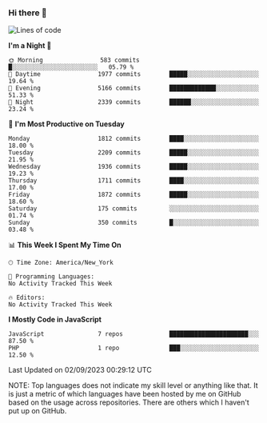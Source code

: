 ### Hi there 👋

<!--
**LynxJinxxy/LynxJinxxy** is a ✨ _special_ ✨ repository because its `README.md` (this file) appears on your GitHub profile.

Here are some ideas to get you started:

- 🔭 I’m currently working on ...
- 🌱 I’m currently learning ...
- 👯 I’m looking to collaborate on ...
- 🤔 I’m looking for help with ...
- 💬 Ask me about ...
- 📫 How to reach me: ...
- 😄 Pronouns: ...
- ⚡ Fun fact: ...
-->

<!--START_SECTION:waka-->
![Lines of code](https://img.shields.io/badge/From%20Hello%20World%20I%27ve%20Written-18.6%20million%20lines%20of%20code-blue)

**I'm a Night 🦉** 

```text
🌞 Morning                583 commits         █░░░░░░░░░░░░░░░░░░░░░░░░   05.79 % 
🌆 Daytime                1977 commits        █████░░░░░░░░░░░░░░░░░░░░   19.64 % 
🌃 Evening                5166 commits        █████████████░░░░░░░░░░░░   51.33 % 
🌙 Night                  2339 commits        ██████░░░░░░░░░░░░░░░░░░░   23.24 % 
```
📅 **I'm Most Productive on Tuesday** 

```text
Monday                   1812 commits        ████░░░░░░░░░░░░░░░░░░░░░   18.00 % 
Tuesday                  2209 commits        █████░░░░░░░░░░░░░░░░░░░░   21.95 % 
Wednesday                1936 commits        █████░░░░░░░░░░░░░░░░░░░░   19.23 % 
Thursday                 1711 commits        ████░░░░░░░░░░░░░░░░░░░░░   17.00 % 
Friday                   1872 commits        █████░░░░░░░░░░░░░░░░░░░░   18.60 % 
Saturday                 175 commits         ░░░░░░░░░░░░░░░░░░░░░░░░░   01.74 % 
Sunday                   350 commits         █░░░░░░░░░░░░░░░░░░░░░░░░   03.48 % 
```


📊 **This Week I Spent My Time On** 

```text
🕑︎ Time Zone: America/New_York

💬 Programming Languages: 
No Activity Tracked This Week

🔥 Editors: 
No Activity Tracked This Week
```

**I Mostly Code in JavaScript** 

```text
JavaScript               7 repos             ██████████████████████░░░   87.50 % 
PHP                      1 repo              ███░░░░░░░░░░░░░░░░░░░░░░   12.50 % 
```




 Last Updated on 02/09/2023 00:29:12 UTC
<!--END_SECTION:waka-->
NOTE: Top languages does not indicate my skill level or anything like that. It is just a metric of which languages have been hosted by me on GitHub based on the usage across repositories. There are others which I haven't put up on GitHub.
